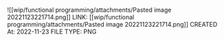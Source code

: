 ![[wip/functional programming/attachments/Pasted image 20221123221714.png]]
LINK: [[wip/functional programming/attachments/Pasted image 20221123221714.png]]
CREATED At: 2022-11-23
FILE TYPE: PNG
